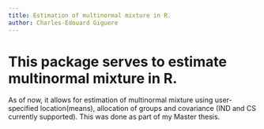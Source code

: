 ```yaml
---
title: Estimation of multinormal mixture in R.
author: Charles-Edouard Giguere
---
```


# This package serves to estimate multinormal mixture in R. 

As of now, it allows for estimation of multinormal mixture using user-specified location(means), allocation of groups and covariance (IND and CS currently supported). This was done as part of my Master thesis. 

